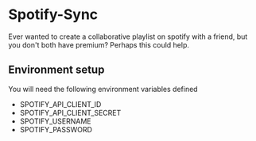 # Spotify-Sync
Ever wanted to create a collaborative playlist on spotify with a friend, but you don't both have premium? Perhaps this could help.

## Environment setup
You will need the following environment variables defined
- SPOTIFY_API_CLIENT_ID
- SPOTIFY_API_CLIENT_SECRET
- SPOTIFY_USERNAME
- SPOTIFY_PASSWORD